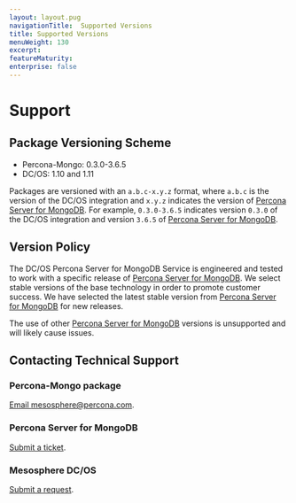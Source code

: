 ```yaml
---
layout: layout.pug
navigationTitle:  Supported Versions
title: Supported Versions
menuWeight: 130
excerpt:
featureMaturity:
enterprise: false
---
```


# Support

<a name="package-versioning-scheme"></a>
## Package Versioning Scheme

- Percona-Mongo: 0.3.0-3.6.5
- DC/OS: 1.10 and 1.11

Packages are versioned with an `a.b.c-x.y.z` format, where `a.b.c` is the version of the DC/OS integration and `x.y.z` indicates the version of [Percona Server for MongoDB](https://www.percona.com/software/mongo-database/percona-server-for-mongodb). For example, `0.3.0-3.6.5` indicates version `0.3.0` of the DC/OS integration and version `3.6.5` of [Percona Server for MongoDB](https://www.percona.com/software/mongo-database/percona-server-for-mongodb).

<a name="version-policy"></a>
## Version Policy

The DC/OS Percona Server for MongoDB Service is engineered and tested to work with a specific release of [Percona Server for MongoDB](https://www.percona.com/software/mongo-database/percona-server-for-mongodb). We select stable versions of the base technology in order to promote customer success. We have selected the latest stable version from [Percona Server for MongoDB](https://www.percona.com/software/mongo-database/percona-server-for-mongodb) for new releases.

The use of other [Percona Server for MongoDB](https://www.percona.com/software/mongo-database/percona-server-for-mongodb) versions is unsupported and will likely cause issues.

<a name="contacting-technical-support"></a>
## Contacting Technical Support

### Percona-Mongo package
[Email mesosphere@percona.com](mailto:mesosphere@percona.com).

### Percona Server for MongoDB
[Submit a ticket](https://jira.mongodb.org/secure/CreateIssue.jspa).

### Mesosphere DC/OS
[Submit a request](https://support.mesosphere.com/hc/en-us/requests/new).
